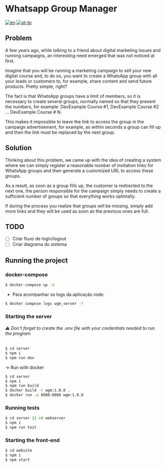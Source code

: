 # Whatsapp Group Manager

[![en](https://img.shields.io/badge/lang-en-red.svg)](./README.md) [![pt-br](https://img.shields.io/badge/lang-pt--br-green.svg)](./README.pt-br.md)

## Problem
A few years ago, while talking to a friend about digital marketing issues and running campaigns, an interesting need emerged that was not noticed at first.

Imagine that you will be running a marketing campaign to sell your new digital course and, to do so, you want to create a WhatsApp group with all your leads or customers to, for example, share content and send future products. Pretty simple, right?

The fact is that WhatsApp groups have a limit of members, so it is necessary to create several groups, normally named so that they present the numbers, for example: DevExample Course #1, DevExample Course #2 ... DevExample Course # N.

This makes it impossible to leave the link to access the group in the campaign advertisement, for example, as within seconds a group can fill up and then the link must be replaced by the next group.


## Solution
Thinking about this problem, we came up with the idea of ​​creating a system where we can simply register a reasonable number of invitation links for WhatsApp groups and then generate a customized URL to access these groups.

As a result, as soon as a group fills up, the customer is redirected to the next one, the person responsible for the campaign simply needs to create a sufficient number of groups so that everything works optimally.

If during the process you realize that groups will be missing, simply add more links and they will be used as soon as the previous ones are full.

## TODO
- [ ] Criar fluxo de login/logout
- [ ] Criar diagrama do sistema

## Running the project

### docker-compose

```bash
$ docker-compose up -d
```

* Para acompanhar os logs da aplicação rode:

```bash
$ docker compose logs wgm_server -f
```


### Starting the server

###### ⚠️ Don't forget to create the .env file with your credentials needed to run the program

```bash
$ cd server
$ npm i
$ npm run dev
```

-> Run with docker

```bash
$ cd server
$ npm i
$ npm run build
$ docker build -t wgm:1.0.0 . 
$ docker run -p 8080:8080 wgm:1.0.0
```

### Running tests

```bash
$ cd server || cd webserver
$ npm i
$ npm run test
```

### Starting the front-end

```bash
$ cd website
$ npm i
$ npm start
```
